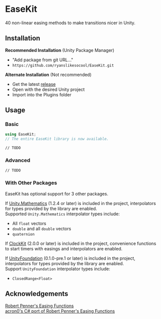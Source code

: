# EaseKit
40 non-linear easing methods to make transitions nicer in Unity.

## Installation
**Recommended Installation** (Unity Package Manager)
- "Add package from git URL..."
- `https://github.com/ryanslikesocool/EaseKit.git`

**Alternate Installation** (Not recommended)
- Get the latest [release](https://github.com/ryanslikesocool/EaseKit/releases)
- Open with the desired Unity project
- Import into the Plugins folder

## Usage

### Basic
```cs
using EaseKit;
// The entire EaseKit library is now available.
```
`// TODO`

### Advanced
`// TODO`

### With Other Packages
EaseKit has optional support for 3 other packages.

If [Unity.Mathematics](https://docs.unity3d.com/Packages/com.unity.mathematics@latest/manual/index.html) (1.2.4 or later) is included in the project, interpolators for types provided by the library are enabled.\
Supported `Unity.Mathematics` interpolator types include:
- All `float` vectors
- `double` and all `double` vectors
- `quaternion`

If [ClockKit](https://github.com/ryanslikesocool/ClockKit) (2.0.0 or later) is included in the project, convenience functions to start timers with easings and interpolators are enabled.

If [UnityFoundation](https://github.com/ryanslikesocool/UnityFoundation) (0.1.0-pre.1 or later) is included in the project, interpolators for types provided by the library are enabled.\
Support `UnityFoundation` interpolator types include:
- `ClosedRange<Float>`

## Acknowledgements
[Robert Penner's Easing Functions](http://robertpenner.com/easing/)\
[acron0's C# port of Robert Penner's Easing Functions](https://github.com/acron0/Easings)
